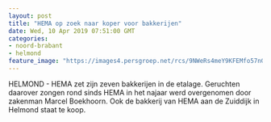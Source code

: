 ```yaml
---
layout: post
title: "HEMA op zoek naar koper voor bakkerijen"
date: Wed, 10 Apr 2019 07:51:00 GMT
categories: 
- noord-brabant 
- helmond 
feature_image: "https://images4.persgroep.net/rcs/9NWeRs4meY9KFEMfo57nG7xH-fI/diocontent/15936271/_fitwidth/400/?appId=21791a8992982cd8da851550a453bd7f&quality=0.7"
---
```


HELMOND - HEMA zet zijn zeven bakkerijen in de etalage. Geruchten daarover zongen rond sinds HEMA in het najaar werd overgenomen door zakenman Marcel Boekhoorn. Ook de bakkerij van HEMA aan de Zuiddijk in Helmond staat te koop.
